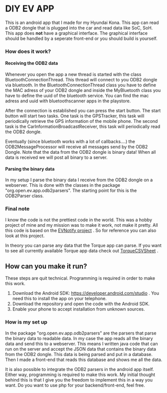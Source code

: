 
# DIY EV APP  
This is an android app that I made for my Hyundai Kona. This app can read a ODB2 dongle that is plugged into the car and read data like SoC, SoH. This app does **not** have a graphical interface. The graphical interface should be handled by a seperate front-end or you should build is yourself. 

### How does it work?
#### Receiving the ODB2 data
Whenever you open the app a new thread is started with the class BluetoothConnectionThread. This thread will connect to you ODB2 dongle via bluetooth. In the BluetoothConnectionThread class you have to define the MAC adress of your ODB2 dongle and inside the MyBluetooth class you have to define the uuid of the bluetooth service. You can find the mac adress and uuid with bluetoothscanner apps in the playstore.

After the connection is established you can press the start button. The start button will start two tasks. One task is the GPSTracker, this task will periodically retrieve the GPS information of the mobile phone. The second task is the CarInformationBroadcastReceiver, this task will periodically read the ODB2 dongle. 

Eventually (since bluetooth works with a lot of callbacks....) the ODB2MessageProcessor will receive all messages send by the ODB2 Dongle. Note that the data from the ODB2 dongle is binary data! When all data is received we will post all binary to a server. 
#### Parsing the binary data
In my setup I parse the binary data I receive from the ODB2 dongle on a webserver. This is done with the classes in the package "org.open.ev.app.odb2parsers".  The starting point for this is the ODB2Parser class. 
### Final note
I know the code is not the prettiest code in the world. This was a hobby project of mine and my mission was to make it work, not make it pretty. All this code is based on the [EVNotify project](https://github.com/EVNotify/EVNotify/blob/master/app/www/components/cars/KONA_EV.vue) . So for reference you can also look at this project. 

In theory you can parse any data that the Torque app can parse. If you want to see all currently available Torque app data check out [TorqueCSVSheet](https://github.com/JejuSoul/OBD-PIDs-for-HKMC-EVs/tree/master/Hyundai%20Kona%20EV%20%26%20Kia%20Niro%20EV) .

## How can you make it run?
These steps are quit technical. Programming is required in order to make this work.
1. Download the Android SDK: https://developer.android.com/studio . You need this to install the app on your telephone.
2. Download the repository and open the code with the Android SDK.
3. Enable your phone to accept installation from unknown sources.

### How is my set up
In the package "org.open.ev.app.odb2parsers" are the parsers that parse the binary data to readable data. In my case the app reads all the binary data and send this to a webserver. This means I written java code that can run on the server and accept the JSON data that contains the binary data from the ODB2 dongle. This data is being parsed and put in a database. Then I made a front-end that reads this database and shows me all the data. 

It is also possible to integrate the ODB2 parsers in the android app itself. Either way, programming is required to make this work. My initial thought behind this is that I give you the freedom to implement this in a way you want. Do you want to use php for your backend/front-end, feel free. 
